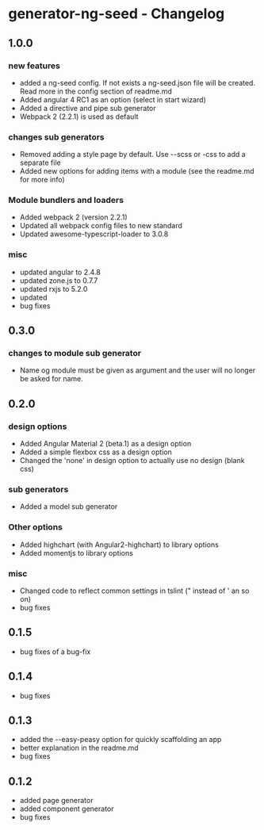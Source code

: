 # generator-ng-seed - Changelog

## 1.0.0
### new features
* added a ng-seed config. If not exists a ng-seed.json file will be created. Read more in the config section of readme.md
* Added angular 4 RC1 as an option (select in start wizard)
* Added a directive and pipe sub generator
* Webpack 2 (2.2.1) is used as default

### changes sub generators
* Removed adding a style page by default. Use --scss or -css to add a separate file
* Added new options for adding items with a module (see the readme.md for more info)

### Module bundlers and loaders
* Added webpack 2 (version 2.2.1)
* Updated all webpack config files to new standard
* Updated awesome-typescript-loader to 3.0.8

### misc
* updated angular to 2.4.8
* updated zone.js to 0.7.7
* updated rxjs to 5.2.0
* updated 
* bug fixes


## 0.3.0

### changes to module sub generator
* Name og module must be given as argument and the user will no longer be asked for name.

## 0.2.0

### design options
* Added Angular Material 2 (beta.1) as a design option
* Added a simple flexbox css as a design option
* Changed the 'none' in design option to actually use no design (blank css)

### sub generators
* Added a model sub generator

### Other options
* Added highchart (with Angular2-highchart) to library options
* Added momentjs to library options

### misc
* Changed code to reflect common settings in tslint (" instead of ' an so on)
* bug fixes

## 0.1.5 

* bug fixes of a bug-fix

## 0.1.4

* bug fixes


## 0.1.3

* added the --easy-peasy option for quickly scaffolding an app
* better explanation in the readme.md
* bug fixes

## 0.1.2

* added page generator
* added component generator
* bug fixes
